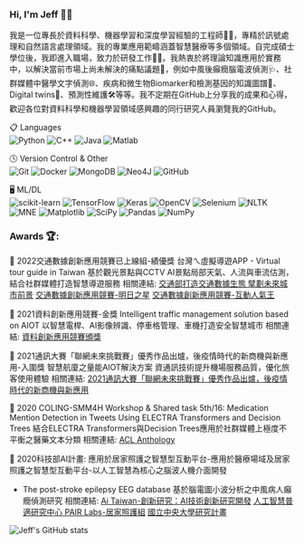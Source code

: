 ### Hi, I'm Jeff 👋😎

我是一位專長於資料科學、機器學習和深度學習經驗的工程師👨‍💻，專精於訊號處理和自然語言處理領域。我的專業應用範疇涵蓋智慧醫療等多個領域。自完成碩士學位後，我即進入職場，致力於研發工作🧐💡。我熱衷於將理論知識應用於實務中，以解決當前市場上尚未解決的痛點議題🤔，例如中風後癲癇腦電波偵測🩺、社群媒體中醫學文字偵測🌐、疾病和微生物Biomarker和檢測基因的知識圖譜🧬、Digital twins👥、預測性維護🛠️等等。我不定期在GitHub上分享我的成果和心得，歡迎各位對資料科學和機器學習領域感興趣的同行研究人員瀏覽我的GitHub。  

📋 Languages  
![Python](https://img.shields.io/badge/python-3670A0?style=for-the-badge&logo=python&logoColor=ffdd54)
![C++](https://img.shields.io/badge/c++-%2300599C.svg?style=for-the-badge&logo=c%2B%2B&logoColor=white)
![Java](https://img.shields.io/badge/java-%23ED8B00.svg?style=for-the-badge&logo=java&logoColor=white)
![Matlab](https://img.shields.io/badge/Matlab-%2339457E.svg?style=for-the-badge&logo=matlab&logoColor=white)

🕓 Version Control & Other  
![Git](https://img.shields.io/badge/git-%23F05033.svg?style=for-the-badge&logo=git&logoColor=white)
![Docker](https://img.shields.io/badge/docker-%230db7ed.svg?style=for-the-badge&logo=docker&logoColor=white)
![MongoDB](https://img.shields.io/badge/MongoDB-%234ea94b.svg?style=for-the-badge&logo=mongodb&logoColor=white)
![Neo4J](https://img.shields.io/badge/Neo4j-008CC1?style=for-the-badge&logo=neo4j&logoColor=white)
![GitHub](https://img.shields.io/badge/github-%23121011.svg?style=for-the-badge&logo=github&logoColor=white)

🖥️ ML/DL  
![scikit-learn](https://img.shields.io/badge/scikit--learn-%23F7931E.svg?style=for-the-badge&logo=scikit-learn&logoColor=white)
![TensorFlow](https://img.shields.io/badge/TensorFlow-%23FF6F00.svg?style=for-the-badge&logo=TensorFlow&logoColor=white)
![Keras](https://img.shields.io/badge/Keras-%23D00000.svg?style=for-the-badge&logo=Keras&logoColor=white)
![OpenCV](https://img.shields.io/badge/opencv-%23white.svg?style=for-the-badge&logo=opencv&logoColor=white)
![Selenium](https://img.shields.io/badge/-selenium-%43B02A?style=for-the-badge&logo=selenium&logoColor=white)
![NLTK](https://img.shields.io/badge/NLTK-%23D42029.svg?style=for-the-badge&logo=NLTK&logoColor=white)
![MNE](https://img.shields.io/badge/MNE-%231DA1F2.svg?style=for-the-badge&logo=MNE&logoColor=white)
![Matplotlib](https://img.shields.io/badge/Matplotlib-%23ffffff.svg?style=for-the-badge&logo=Matplotlib&logoColor=black)
![SciPy](https://img.shields.io/badge/SciPy-%230C55A5.svg?style=for-the-badge&logo=scipy&logoColor=%white)
![Pandas](https://img.shields.io/badge/pandas-%23150458.svg?style=for-the-badge&logo=pandas&logoColor=white)
![NumPy](https://img.shields.io/badge/numpy-%23013243.svg?style=for-the-badge&logo=numpy&logoColor=white)



### Awards 🏆:   

🥇 2022交通數據創新應用競賽已上線組-績優獎
台灣ㄟ虛擬導遊APP - Virtual tour guide in Taiwan
基於觀光景點與CCTV AI景點局部天氣、人流與車流估測，結合社群媒體打造智慧導遊服務
相關連結:
[交通部打造交通數據生態 擘劃未來城市前景](https://lnkd.in/guWwqva7)
[交通數據創新應用競賽-明日之星](https://lnkd.in/g7uagvUQ)
[交通數據創新應用競賽-互動人氣王](https://lnkd.in/g9D8CPnK)

🥇 2021資料創新應用競賽-金獎
Intelligent traffic management solution based on AIOT
以智慧電桿、AI影像辨識、停車格管理、車機打造安全智慧城市
相關連結:
[資料創新應用競賽頒獎](https://www.facebook.com/permalink.php?story_fbid=1262259131069719&id=312112366084405)

🥇 2021通訊大賽「聯網未來挑戰賽」優秀作品出爐，後疫情時代的新商機與新應用-入圍獎
智慧航廈之量能AIOT解決方案
資通訊技術提升機場服務品質，優化旅客使用體驗
相關連結:
[2021通訊大賽「聯網未來挑戰賽」優秀作品出爐，後疫情時代的新商機與新應用](https://www.techbang.com/posts/91893-2021-mobileheroes-connect-future-outstanding-works)

🥇 2020 COLING-SMM4H Workshop & Shared task 5th/16:
Medication Mention Detection in Tweets Using ELECTRA Transformers and Decision Trees
結合ELECTRA Transformers與Decision Trees應用於社群媒體上極度不平衡之醫藥文本分類
相關連結:
[ACL Anthology](https://aclanthology.org/2020.smm4h-1.23/)

🥇 2020科技部AI計畫:
應用於居家照護之智慧型互動平台-應用於醫療場域及居家照護之智慧型互動平台-以人工智慧為核心之腦波人機介面開發
- The post-stroke epilepsy EEG database
基於腦電圖小波分析之中風病人癲癇偵測研究
相關連結:
[Ai Taiwan-創新研究：AI技術創新研究開發](https://lnkd.in/gFPPiYnW)
[人工智慧普適研究中心 PAIR Labs-居家照護組](https://lnkd.in/g-mi_EJz)
[國立中央大學研究計畫](https://lnkd.in/gvtC_2X6)

<!--
**jeffhong824/jeffhong824** is a ✨ _special_ ✨ repository because its `README.md` (this file) appears on your GitHub profile.

Here are some ideas to get you started:

- 🔭 I’m currently working on ...
- 🌱 I’m currently learning ...
- 👯 I’m looking to collaborate on ...
- 🤔 I’m looking for help with ...
- 💬 Ask me about ...
- 📫 How to reach me: ...
- 😄 Pronouns: ...
- ⚡ Fun fact: ...
-->


![Jeff's GitHub stats](https://github-readme-stats.vercel.app/api?username=jeffhong824&show_icons=true&theme=radical)
